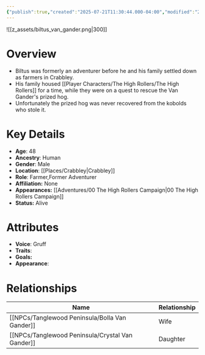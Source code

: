 ```yaml
---
{"publish":true,"created":"2025-07-21T11:30:44.000-04:00","modified":"2025-10-22T09:15:46.318-04:00","published":"2025-10-22T09:15:46.318-04:00","cssclasses":"","Age":"48","Ancestry":"Human","Gender":"Male","Location":["[[Crabbley]]"],"Role":["Farmer","Former Adventurer"],"Affiliation":["None"],"Appearances":["[[00 The High Rollers Campaign]]"],"Status":"Alive","Authors":["Jordan"]}
---
```


![[z_assets/biltus_van_gander.png|300]]

# Overview
- Biltus was formerly an adventurer before he and his family settled down as farmers in Crabbley.
- His family housed [[Player Characters/The High Rollers/The High Rollers]] for a time, while they were on a quest to rescue the Van Gander's prized hog. 
- Unfortunately the prized hog was never recovered from the kobolds who stole it.

# Key Details
- **Age**: 48
- **Ancestry**: Human
- **Gender**: Male
- **Location**: [[Places/Crabbley\|Crabbley]]
- **Role**: Farmer,Former Adventurer
- **Affiliation:** None
- **Appearances:** [[Adventures/00 The High Rollers Campaign\|00 The High Rollers Campaign]]
- **Status:** Alive

# Attributes
- **Voice**: Gruff
- **Traits**: 
- **Goals:** 
- **Appearance**: 

# Relationships

| Name                   | Relationship |
| ---------------------- | ------------ |
| [[NPCs/Tanglewood Peninsula/Bolla Van Gander]]   | Wife         |
| [[NPCs/Tanglewood Peninsula/Crystal Van Gander]] | Daughter     |
